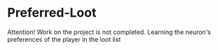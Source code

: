 # Preferred-Loot
Attention! Work on the project is not completed.
Learning the neuron's preferences of the player in the loot list
